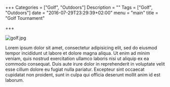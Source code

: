 +++
Categories = ["Golf", "Outdoors"]
Description = ""
Tags = ["Golf", "Outdoors"]
date = "2016-07-29T23:29:39+02:00"
menu = "main"
title = "Golf Tournament"

+++

![golf.jpg](/images/golf.jpg)

Lorem ipsum dolor sit amet, consectetur adipisicing elit, sed do eiusmod tempor incididunt ut labore et dolore magna aliqua. Ut enim ad minim veniam, quis nostrud exercitation ullamco laboris nisi ut aliquip ex ea commodo consequat. Duis aute irure dolor in reprehenderit in voluptate velit esse cillum dolore eu fugiat nulla pariatur. Excepteur sint occaecat cupidatat non proident, sunt in culpa qui officia deserunt mollit anim id est laborum.
